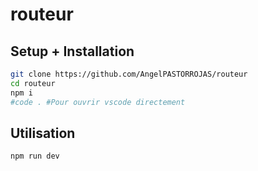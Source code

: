 # routeur

## Setup + Installation

```bash
git clone https://github.com/AngelPASTORROJAS/routeur
cd routeur
npm i
#code . #Pour ouvrir vscode directement
```

## Utilisation
```bash
npm run dev
```
